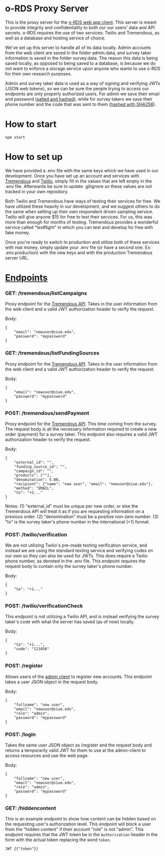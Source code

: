 # o-RDS Proxy Server

This is the proxy server for the [o-RDS web app client](https://github.com/o-RDS/o-rds-web-app). This server is meant to provide integrity and confidentiality to both our our users' data and API secrets. o-RDS requires the use of two services: Twilio and Tremendous, as well as a database and hosting service of choice. 


We've set up this server to handle all of its data locally. Admin accounts from the web client are saved in the folder admin.data, and survey taker information is saved in the folder survey.data. The reason this data is being saved locally, as opposed to being saved to a database, is because we do not want to enforce a storage service upon anyone who wants to use o-RDS for their own research purposes. 


Admin and survey taker data is used as a way of signing and verifying JWTs (JSON web tokens), so we can be sure the people trying to access our endpoints are only properly authorized users. For admin we save their email and password ([salted and hashed](./controllers/admin.auth.controller.js)), while for survey takers we save their phone number and the code that was sent to them ([hashed with SHA256](./controllers//survey.auth.controller.js)).


# How to start

    npm start


# How to set up

We have provided a .env file with the same keys which we have used in our development. Once you have set up an account and services with [Tremendous](https://www.tremendous.com/) and [Twilio](https://www.twilio.com/), simply fill in the values that are left empty in the .env file. Afterwards be sure to update .gitignore so these values are not tracked in your own repository. 


Both Twilio and Tremendous have ways of testing their services for free. We have utilized these heavily in our development, and we suggest others to do the same when setting up their own respondent driven sampling service. Twilio will give anyone $15 for free to test their services. For us, this was more than enough for months of testing. Tremendous provides a wonderful service called "testflight" in which you can test and develop for free with fake money. 


Once you're ready to switch to production and utilize both of these services with real money, simply update your .env file (or have a second one. Ex: .env.production) with the new keys and with the production Tremendous server URL. 


# [Endpoints](./routes)

### GET: /tremendous/listCampaigns

Proxy endpoint for the [Tremendous API](https://developers.tremendous.com/reference/core-campaigns-index). Takes in the user information from the web client and a valid JWT authorization header to verify the request. 

Body:

    {
        "email": "newuser@siue.edu",
        "password": "mypassword"
    }

### GET: /tremendous/listFundingSources

Proxy endpoint for the [Tremendous API](https://developers.tremendous.com/reference/core-funding-source-index). Takes in the user information from the web client and a valid JWT authorization header to verify the request. 

Body:

    {
        "email": "newuser@siue.edu",
        "password": "mypassword"
    }

### POST: /tremendous/sendPayment

Proxy endpoint for the [Tremendous API](https://developers.tremendous.com/reference/core-orders-create). This time coming from the survey. The request body is all the necessary information required to create a new order (payment) for a survey taker. This endpoint also requires a valid JWT authorization header to verify the request. 

Body: 

    {
        "external_id": "",
        "funding_source_id": "",
        "campaign_id": "",
        "products": [""],
        "denomination": 5.00,
        "recipient": {"name": "new user", "email": "newuser@siue.edu"},
        "method": "EMAIL",
        "to": "+1..."
    }

Notes: (1) "external_id" must be unique per new order, or else the Tremendous API will treat it as if you are requesting information on a previous order. (2) "denomination" must be a positive non-zero number. (3) "to" is the survey taker's phone number in the international (+1) format. 

### POST: /twilio/verification

We are not utilizing Twilio's pre-made texting verification service, and instead we are using the standard texting service and verifying codes on our own so they can also be used for JWTs. This does require a Twilio phone number, as denoted in the .env file. This endpoint requires the request body to contain only the survey taker's phone number. 

Body:

    {
        "to": "+1..."
    }


### POST: /twilio/verificationCheck

This endpoint is not utilizing a Twilio API, and is instead verifying the survey taker's code with what the server has saved (as of now) locally. 

Body:

    {
        "to": "+1...",
        "code": "123456"
    }

### POST: /register

Allows users of the [admin client](https://github.com/o-RDS/o-rds-web-app) to register new accounts. This endpoint takes a user JSON object in the request body. 

Body:

    {
        "fullname": "new user",
        "email": "newuser@siue.edu",
        "role": "admin",
        "password": "mypassword"
    }

### POST: /login

Takes the same user JSON object as /register and the request body and returns a temporarily valid JWT for them to use at the admin-client to access resources and use the web page. 

Body:

    {
        "fullname": "new user",
        "email": "newuser@siue.edu",
        "role": "admin",
        "password": "mypassword"
    }

### GET: /hiddencontent

This is an example endpoint to show how content can be hidden based on the requesting user's authorization level. This endpoint will block a user from the "hidden content" if their account "role" is not "admin". This endpoint requires that the JWT token be in the `Authorization` header in the form with the actual token replacing the word `token`.
```
JWT {{"token"}}
```